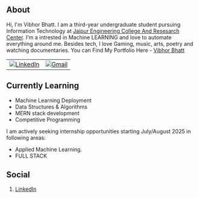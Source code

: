 ## About

Hi, I'm Vibhor Bhatt. I am a third-year undergraduate student pursuing Information Technology  at [Jaipur Engineering College And Resesarch Center](https://jecrcfoundation.com/). I'm a intrested in Machine LEARNING and love to automate everything around me. Besides tech, I love Gaming, music, arts, poetry and watching documentaries.
You can Find My Portfolio Here - [Vibhor Bhatt](https://vibhor-learns-to-code.vercel.app/)

<table>
  <tr>
      <td><a href="https://www.linkedin.com/in/vibhor-bhatt-996480176/"><img src="https://img.shields.io/badge/LinkedIn--_.svg?style=social&logo=linkedin" alt="LinkedIn"></a></td>
      <td><a href="mailto:bvibhor572@gmail.com"><img src="https://img.shields.io/badge/Gmail--_.svg?style=social&logo=gmail" alt="Gmail"></a></td>
  </tr>
</table>


## Currently Learning
* Machine Learning Deployment 
* Data Structures & Algorithms
* MERN stack development
* Competitive Programming
  


I am actively seeking internship opportunities starting July/August 2025 in following areas:
* Applied Machine Learning.
* FULL STACK


## Social
1. [LinkedIn](https://www.linkedin.com/in/vibhor-bhatt-996480176/)
   





                                                                                              
<!--
**IdealisticINTJ/IdealisticINTJ** is a ✨ _special_ ✨ repository because its `README.md` (this file) appears on your GitHub profile.
